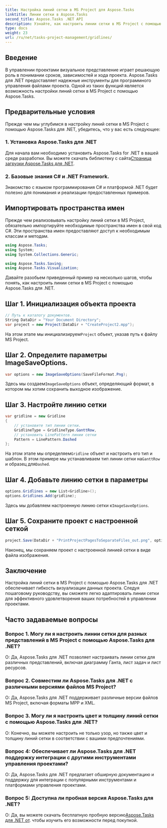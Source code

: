 ```yaml
---
title: Настройка линий сетки в MS Project для Aspose.Tasks
linktitle: Линии сетки в Aspose.Tasks
second_title: Aspose.Tasks .NET API
description: Узнайте, как настроить линии сетки в MS Project с помощью Aspose.Tasks для .NET. Улучшите визуализацию и управление своим проектом с помощью простых шагов.
type: docs
weight: 23
url: /ru/net/tasks-project-management/gridlines/
---
```

## Введение

В управлении проектами визуальное представление играет решающую роль в понимании сроков, зависимостей и хода проекта. Aspose.Tasks для .NET предоставляет надежные инструменты для программного управления файлами проекта. Одной из таких функций является возможность настройки линий сетки в MS Project с помощью Aspose.Tasks.

## Предварительные условия

Прежде чем мы углубимся в настройку линий сетки в MS Project с помощью Aspose.Tasks для .NET, убедитесь, что у вас есть следующее:

### 1. Установка Aspose.Tasks для .NET

 Для начала вам необходимо установить Aspose.Tasks for .NET в вашей среде разработки. Вы можете скачать библиотеку с сайта[Страница загрузки Aspose.Tasks для .NET](https://releases.aspose.com/tasks/net/).

### 2. Базовые знания C# и .NET Framework.

Знакомство с языком программирования C# и платформой .NET будет полезно для понимания и реализации предоставленных примеров.

## Импортировать пространства имен

Прежде чем реализовывать настройку линий сетки в MS Project, обязательно импортируйте необходимые пространства имен в свой код C#. Эти пространства имен предоставляют доступ к необходимым классам и методам.

```csharp
using Aspose.Tasks;
using System;
using System.Collections.Generic;

using Aspose.Tasks.Saving;
using Aspose.Tasks.Visualization;

```

Давайте разобьем приведенный пример на несколько шагов, чтобы понять, как настроить линии сетки в MS Project с помощью Aspose.Tasks для .NET.

## Шаг 1. Инициализация объекта проекта

```csharp
// Путь к каталогу документов.
String DataDir = "Your Document Directory";
var project = new Project(DataDir + "CreateProject2.mpp");
```

 На этом этапе мы инициализируем`Project` объект, указав путь к файлу MS Project.

## Шаг 2. Определите параметры ImageSaveOptions.

```csharp
var options = new ImageSaveOptions(SaveFileFormat.Png);
```

 Здесь мы создаем`ImageSaveOptions` объект, определяющий формат, в котором мы хотим сохранить выходное изображение.

## Шаг 3. Настройте линию сетки

```csharp
var gridline = new Gridline
{
	// установите тип линии сетки.
	GridlineType = GridlineType.GanttRow, 
	// установить LinePattern линии сетки
	Pattern = LinePattern.Dashed
};
```

 На этом этапе мы определяем`Gridline` объект и настроить его тип и шаблон. В этом примере мы устанавливаем тип линии сетки на`GanttRow` и образец для`Dashed`.

## Шаг 4. Добавьте линию сетки в параметры

```csharp
options.Gridlines = new List<Gridline>();
options.Gridlines.Add(gridline);
```

 Здесь мы добавляем настроенную линию сетки к`ImageSaveOptions`.

## Шаг 5. Сохраните проект с настроенной сеткой

```csharp
project.Save(DataDir + "PrintProjectPagesToSeparateFiles_out.png", options);
```

Наконец, мы сохраняем проект с настроенной линией сетки в виде файла изображения.

## Заключение

Настройка линий сетки в MS Project с помощью Aspose.Tasks для .NET обеспечивает гибкость визуализации данных проекта. Следуя пошаговому руководству, вы сможете легко адаптировать линии сетки для эффективного удовлетворения ваших потребностей в управлении проектами.

## Часто задаваемые вопросы

### Вопрос 1. Могу ли я настроить линии сетки для разных представлений в MS Project с помощью Aspose.Tasks для .NET?

О: Да, Aspose.Tasks для .NET позволяет настраивать линии сетки для различных представлений, включая диаграмму Ганта, лист задач и лист ресурсов.

### Вопрос 2. Совместим ли Aspose.Tasks для .NET с различными версиями файлов MS Project?

О: Да, Aspose.Tasks для .NET поддерживает различные версии файлов MS Project, включая форматы MPP и XML.

### Вопрос 3. Могу ли я настроить цвет и толщину линий сетки с помощью Aspose.Tasks для .NET?

О: Конечно, вы можете настроить не только узор, но также цвет и толщину линий сетки в соответствии с вашими предпочтениями.

### Вопрос 4: Обеспечивает ли Aspose.Tasks для .NET поддержку интеграции с другими инструментами управления проектами?

О: Да, Aspose.Tasks для .NET предлагает обширную документацию и поддержку для интеграции с популярными инструментами и платформами управления проектами.

### Вопрос 5: Доступна ли пробная версия Aspose.Tasks для .NET?

 О: Да, вы можете скачать бесплатную пробную версию[Aspose.Tasks для .NET от](https://forum.aspose.com/c/tasks/15). чтобы изучить его возможности перед покупкой.